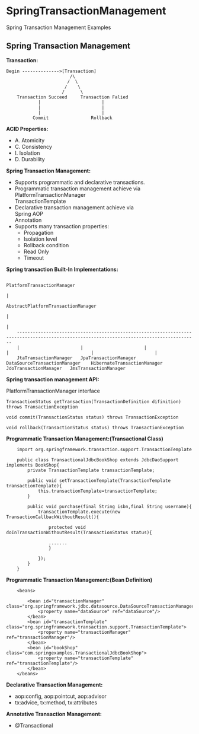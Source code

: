 # SpringTransactionManagement
Spring Transaction Management Examples

Spring Transaction Management
------------------------------

<b>Transaction:</b><br>

    Begin -------------->[Transaction]
    						/\
    					   /  \
    				      /    \
    					 /      \
    	Transaction Succeed		Transaction Falied
    			|						|
    			|						|
    			|						|
    		  Commit				Rollback
		  

<b>ACID Properties:</b><br>
<ul>
	<li>
		A. Atomicity
	</li>
	<li>
		C. Consistency
	</li>
	<li>
		I. Isolation
	</li>
	<li>
		D. Durability
	</li>
</ul>

<b>Spring Transaction Management:</b><br>
<ul>
	<li>
		Supports programmatic and declarative transactions.
	</li>
	<li>
		Programmatic transaction management achieve via<br>
		PlatformTransactionManager <br>
		TransactionTemplate
	</li>
	<li>
		Declarative transaction management achieve via<br>
		Spring AOP <br>
		Annotation
	</li>
	<li>
		Supports many transaction properties:
		<ul>
			<li>Propagation</li>
			<li>Isolation level</li>
			<li>Rollback condition</li>
			<li>Read Only</li>
			<li>Timeout</li>
		</ul>
	</li>
	
</ul>

<b>Spring transaction Built-In Implementations:</b>

      
      
      															PlatformTransactionManager
      																		|
      														AbstractPlatformTransactionManager 
      																		|
      																		|
      	------------------------------------------------------------------------------------------------------------------------------------------
      	|						|						|								|								|						|
      	JtaTransactionManager	JpaTransactionManager	DataSourceTransactionManager	HibernateTransactionManager		JdoTransactionManager	JmsTransactionManager
	
<b>Spring transaction management API:</b><br>

<p>PlatformTransactionManager interface</p>

	TransactionStatus getTransaction(TransactionDefinition difinition) throws TransactionException
	
	void commit(TransactionStatus status) throws TransactionException
	
	void rollback(TransactionStatus status) throws TransactionException
	

	
<b>Programmatic Transaction Management:(Transactional Class)</b><br>

		import org.springframework.transaction.support.TransactionTemplate
		
		public class TransactionalJdbcBookShop extends JdbcDaoSupport implements BookShop{
			private TransactionTemplate transactionTemplate;
			
			public void setTransactionTemplate(TransactionTemplate transactionTemplate){
				this.transactionTemplate=transactionTemplate;
			}
			
			public void purchase(final String isbn,final String username){
				transactionTemplate.execute(new TransactionCallbackWithoutResult(){
					
					protected void doInTransactionWithoutResult(TransactionStatus status){
					
					.......
					}
				
				});
			}
		}

<b>Programmatic Transaction Management:(Bean Definition)</b><br>

		<beans>
			
			<bean id="transactionManager" class="org.springframework.jdbc.datasource.DataSourceTransactionManager">
				<property name="dataSource" ref="dataSource"/>
			</bean>
			<bean id="transactionTemplate" class="org.springframework.transaction.support.TransactionTemplate">
				<property name="transactionManager" ref="transactionManager"/>
			</bean>
			<bean id="bookShop" class="com.springexamples.TransactionalJdbcBookShop">
				<property name="transactionTemplate" ref="transactionTemplate"/>
			</bean>
		</beans>

<b>Declarative Transaction Management:</b><br>
<ul>
	<li>aop:config, aop:pointcut, aop:advisor</li>
	<li>tx:advice, tx:method, tx:attributes</li>
</ul>
<b>Annotative Transaction Management:</b><br>
<ul><li>@Transactional</li></ul>

